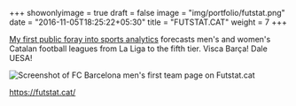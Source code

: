 +++
showonlyimage = true
draft = false
image = "img/portfolio/futstat.png"
date = "2016-11-05T18:25:22+05:30"
title = "FUTSTAT.CAT"
weight = 7
+++

[My first public foray into sports analytics](https://futstat.cat/) forecasts men's and women's Catalan football leagues from La Liga to the fifth tier. Visca Barça! Dale UESA!
<!--more-->

![Screenshot of FC Barcelona men's first team page on Futstat.cat](/img/futstat.png "FC Barcelona on Futstat.cat")

https://futstat.cat/
